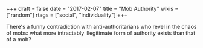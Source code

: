 +++
draft = false
date = "2017-02-07"
title = "Mob Authority"
wikis = ["random"]
rtags = ["social", "individuality"]
+++

There's a funny contradiction with anti-authoritarians who revel in the
chaos of mobs: what more intractably illegitimate form of authority exists
than that of a mob?
